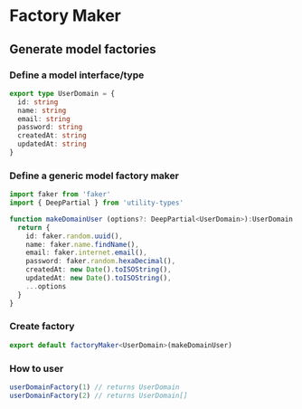 # Factory Maker
## Generate model factories

### Define a model interface/type
```typescript
export type UserDomain = {
  id: string
  name: string
  email: string
  password: string
  createdAt: string
  updatedAt: string
}
```

### Define a generic model factory maker
```typescript
import faker from 'faker'
import { DeepPartial } from 'utility-types'

function makeDomainUser (options?: DeepPartial<UserDomain>):UserDomain {
  return {
    id: faker.random.uuid(),
    name: faker.name.findName(),
    email: faker.internet.email(),
    password: faker.random.hexaDecimal(),
    createdAt: new Date().toISOString(),
    updatedAt: new Date().toISOString(),
    ...options
  }
}
```

### Create factory
```typescript
export default factoryMaker<UserDomain>(makeDomainUser)
```

### How to user
```typescript
userDomainFactory(1) // returns UserDomain
userDomainFactory(2) // returns UserDomain[]
```
